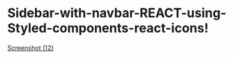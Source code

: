 # Sidebar-with-navbar-REACT-using-Styled-components-react-icons!

[Screenshot (12)](https://user-images.githubusercontent.com/59218362/171950778-8cff6233-c139-469c-ada7-9f47903bb62a.png)
